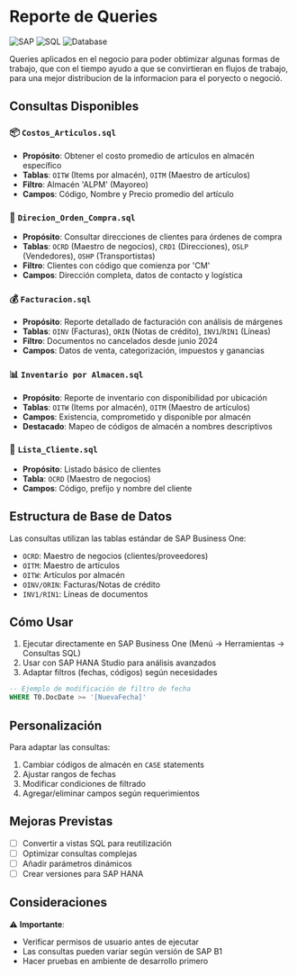 # Reporte de Queries

![SAP](https://img.shields.io/badge/SAP-Business%20One-blue) ![SQL](https://img.shields.io/badge/SQL-Queries-green) ![Database](https://img.shields.io/badge/Database-Operations-yellow)

Queries aplicados en el negocio para poder obtimizar algunas formas de trabajo, que con el tiempo ayudo a que se convirtieran en flujos de trabajo, para una mejor distribucion de la informacion para el poryecto o negoció.

## Consultas Disponibles

### 📦 `Costos_Articulos.sql`
- **Propósito**: Obtener el costo promedio de artículos en almacén específico
- **Tablas**: `OITW` (Items por almacén), `OITM` (Maestro de artículos)
- **Filtro**: Almacén 'ALPM' (Mayoreo)
- **Campos**: Código, Nombre y Precio promedio del artículo

### 📍 `Direcion_Orden_Compra.sql`
- **Propósito**: Consultar direcciones de clientes para órdenes de compra
- **Tablas**: `OCRD` (Maestro de negocios), `CRD1` (Direcciones), `OSLP` (Vendedores), `OSHP` (Transportistas)
- **Filtro**: Clientes con código que comienza por 'CM'
- **Campos**: Dirección completa, datos de contacto y logística

### 💰 `Facturacion.sql`
- **Propósito**: Reporte detallado de facturación con análisis de márgenes
- **Tablas**: `OINV` (Facturas), `ORIN` (Notas de crédito), `INV1`/`RIN1` (Líneas)
- **Filtro**: Documentos no cancelados desde junio 2024
- **Campos**: Datos de venta, categorización, impuestos y ganancias

### 📊 `Inventario por Almacen.sql`
- **Propósito**: Reporte de inventario con disponibilidad por ubicación
- **Tablas**: `OITW` (Items por almacén), `OITM` (Maestro de artículos)
- **Campos**: Existencia, comprometido y disponible por almacén
- **Destacado**: Mapeo de códigos de almacén a nombres descriptivos

### 👥 `Lista_Cliente.sql`
- **Propósito**: Listado básico de clientes
- **Tabla**: `OCRD` (Maestro de negocios)
- **Campos**: Código, prefijo y nombre del cliente

## Estructura de Base de Datos

Las consultas utilizan las tablas estándar de SAP Business One:
- `OCRD`: Maestro de negocios (clientes/proveedores)
- `OITM`: Maestro de artículos
- `OITW`: Artículos por almacén
- `OINV/ORIN`: Facturas/Notas de crédito
- `INV1/RIN1`: Líneas de documentos

## Cómo Usar

1. Ejecutar directamente en SAP Business One (Menú → Herramientas → Consultas SQL)
2. Usar con SAP HANA Studio para análisis avanzados
3. Adaptar filtros (fechas, códigos) según necesidades

```sql
-- Ejemplo de modificación de filtro de fecha
WHERE T0.DocDate >= '[NuevaFecha]'
```

## Personalización

Para adaptar las consultas:
1. Cambiar códigos de almacén en `CASE` statements
2. Ajustar rangos de fechas
3. Modificar condiciones de filtrado
4. Agregar/eliminar campos según requerimientos

## Mejoras Previstas

- [ ] Convertir a vistas SQL para reutilización
- [ ] Optimizar consultas complejas
- [ ] Añadir parámetros dinámicos
- [ ] Crear versiones para SAP HANA

## Consideraciones

⚠️ **Importante**:
- Verificar permisos de usuario antes de ejecutar
- Las consultas pueden variar según versión de SAP B1
- Hacer pruebas en ambiente de desarrollo primero
